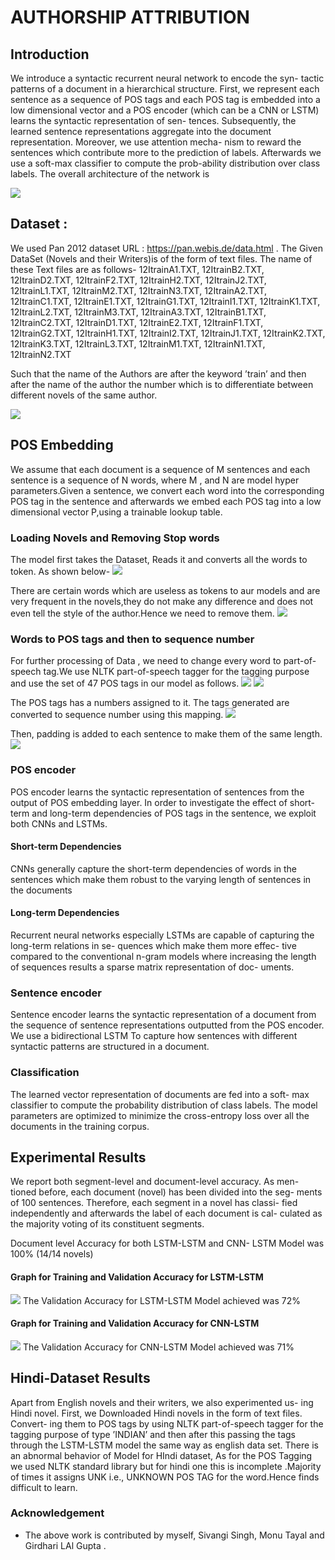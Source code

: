 # AUTHORSHIP ATTRIBUTION

<!-- vim-markdown-toc -->

## Introduction

We introduce a syntactic recurrent neural network to encode the syn-
tactic patterns of a document in a hierarchical structure. First, we
represent each sentence as a sequence of POS tags and each POS tag
is embedded into a low dimensional vector and a POS encoder (which
can be a CNN or LSTM) learns the syntactic representation of sen-
tences. Subsequently, the learned sentence representations aggregate
into the document representation. Moreover, we use attention mecha-
nism to reward the sentences which contribute more to the prediction
of labels. Afterwards we use a soft-max classifier to compute the prob-ability distribution over class labels.
The overall architecture of the network is

<img src="images/smai1.png" ></img>

## Dataset :
We used Pan 2012 dataset URL : https://pan.webis.de/data.html . The Given DataSet (Novels and their Writers)is of the form of text
files.
The name of these Text files are as follows-
12ItrainA1.TXT,
12ItrainB2.TXT,
12ItrainD2.TXT,
12ItrainF2.TXT,
12ItrainH2.TXT,
12ItrainJ2.TXT,
12ItrainL1.TXT,
12ItrainM2.TXT,
12ItrainN3.TXT,
12ItrainA2.TXT,
12ItrainC1.TXT,
12ItrainE1.TXT,
12ItrainG1.TXT,
12ItrainI1.TXT,
12ItrainK1.TXT,
12ItrainL2.TXT,
12ItrainM3.TXT,
12ItrainA3.TXT,
12ItrainB1.TXT,
12ItrainC2.TXT,
12ItrainD1.TXT,
12ItrainE2.TXT,
12ItrainF1.TXT,
12ItrainG2.TXT,
12ItrainH1.TXT,
12ItrainI2.TXT,
12ItrainJ1.TXT,
12ItrainK2.TXT,
12ItrainK3.TXT,
12ItrainL3.TXT,
12ItrainM1.TXT,
12ItrainN1.TXT,
12ItrainN2.TXT

Such that the name of the Authors are after the keyword ’train’ and
then after the name of the author the number which is to differentiate
between different novels of the same author.

<img src="images/9.png" ></img>

## POS Embedding
We assume that each document is a sequence of M sentences and
each sentence is a sequence of N words, where M , and N are model
hyper parameters.Given a sentence, we convert each word into the
corresponding POS tag in the sentence and afterwards we embed each
POS tag into a low dimensional vector P,using a trainable lookup
table.

### Loading Novels and Removing Stop words 
The model first takes the Dataset, Reads it and converts all the words
to token.
As shown below-
<img src="images/1.png" ></img>

There are certain words which are useless as tokens to aur models and
are very frequent in the novels,they do not make any difference and
does not even tell the style of the author.Hence we need to remove
them.
<img src="images/2.png" ></img>

### Words to POS tags and then to sequence number
For further processing of Data , we need to change every word to
part-of-speech tag.We use NLTK part-of-speech tagger for the tagging
purpose and use the set of 47 POS tags in our model as follows.
<img src="images/smai2.png" ></img>
<img src="images/4.png" ></img>

The POS tags has a numbers assigned to it. The tags generated are
converted to sequence number using this mapping.
<img src="images/6.png" ></img>

Then, padding is added to each sentence to make them of the same
length.
<img src="images/7.png" ></img>

### POS encoder 
POS encoder learns the syntactic representation of sentences from the
output of POS embedding layer. In order to investigate the effect of
short-term and long-term dependencies of POS tags in the sentence,
we exploit both CNNs and LSTMs.
####  Short-term Dependencies
CNNs generally capture the short-term dependencies of words in the
sentences which make them robust to the varying length of sentences
in the documents
####  Long-term Dependencies
Recurrent neural networks especially LSTMs are capable of capturing
the long-term relations in se- quences which make them more effec-
tive compared to the conventional n-gram models where increasing
the length of sequences results a sparse matrix representation of doc-
uments.

### Sentence encoder 
Sentence encoder learns the syntactic representation of a document
from the sequence of sentence representations outputted from the POS
encoder. We use a bidirectional LSTM To capture how sentences with
different syntactic patterns are structured in a document.

### Classification 
The learned vector representation of documents are fed into a soft-
max classifier to compute the probability distribution of class labels.
The model parameters are optimized to minimize the cross-entropy loss over all the documents in the training corpus.

## Experimental Results
We report both segment-level and document-level accuracy. As men-
tioned before, each document (novel) has been divided into the seg-
ments of 100 sentences. Therefore, each segment in a novel has classi-
fied independently and afterwards the label of each document is cal-
culated as the majority voting of its constituent segments.

Document level Accuracy for both LSTM-LSTM and CNN-
LSTM Model was 100% (14/14 novels)

#### Graph for Training and Validation Accuracy for LSTM-LSTM
<img src="images/lstm_lstm.png" ></img>
The Validation Accuracy for LSTM-LSTM Model achieved
was 72%
#### Graph for Training and Validation Accuracy for CNN-LSTM
<img src="images/cnnlstm.png" ></img>
The Validation Accuracy for CNN-LSTM Model achieved
was 71%

## Hindi-Dataset Results
Apart from English novels and their writers, we also experimented us-
ing Hindi novel.
First, we Downloaded Hindi novels in the form of text files. Convert-
ing them to POS tags by using NLTK part-of-speech tagger for the
tagging purpose of type ’INDIAN’ and then after this passing the tags
through the LSTM-LSTM model the same way as english data set.
There is an abnormal behavior of Model for HIndi dataset,
As for the POS Tagging we used NLTK standard library but
for hindi one this is incomplete .Majority of times it assigns
UNK i.e., UNKNOWN POS TAG for the word.Hence finds
difficult to learn.

### Acknowledgement

* The above work is contributed by myself, Sivangi Singh, Monu Tayal and Girdhari LAl Gupta .

